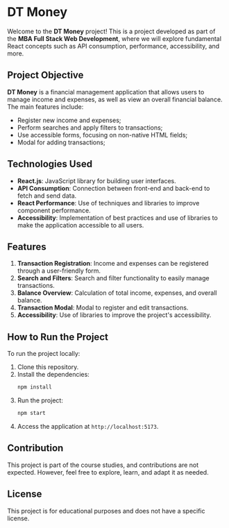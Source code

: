 # DT Money

Welcome to the **DT Money** project! This is a project developed as part of the **MBA Full Stack Web Development**, where we will explore fundamental React concepts such as API consumption, performance, accessibility, and more.

## Project Objective

**DT Money** is a financial management application that allows users to manage income and expenses, as well as view an overall financial balance. The main features include:

- Register new income and expenses;
- Perform searches and apply filters to transactions;
- Use accessible forms, focusing on non-native HTML fields;
- Modal for adding transactions;

## Technologies Used

- **React.js**: JavaScript library for building user interfaces.
- **API Consumption**: Connection between front-end and back-end to fetch and send data.
- **React Performance**: Use of techniques and libraries to improve component performance.
- **Accessibility**: Implementation of best practices and use of libraries to make the application accessible to all users.

## Features

1. **Transaction Registration**: Income and expenses can be registered through a user-friendly form.
2. **Search and Filters**: Search and filter functionality to easily manage transactions.
3. **Balance Overview**: Calculation of total income, expenses, and overall balance.
4. **Transaction Modal**: Modal to register and edit transactions.
5. **Accessibility**: Use of libraries to improve the project's accessibility.

## How to Run the Project

To run the project locally:

1. Clone this repository.
2. Install the dependencies:
   ```bash
   npm install
   ```
3. Run the project:
   ```bash
   npm start
   ```
4. Access the application at `http://localhost:5173`.

## Contribution

This project is part of the course studies, and contributions are not expected. However, feel free to explore, learn, and adapt it as needed.

## License

This project is for educational purposes and does not have a specific license.